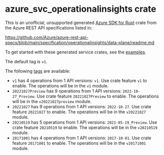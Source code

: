 # azure_svc_operationalinsights crate

This is an unofficial, unsupported generated [Azure SDK for Rust](https://github.com/Azure/azure-sdk-for-rust/tree/legacy) crate from the Azure REST API specifications listed in:

https://github.com/Azure/azure-rest-api-specs/blob/main/specification/operationalinsights/data-plane/readme.md

To get started with these generated service crates, see the [examples](https://github.com/Azure/azure-sdk-for-rust/blob/legacy/services/README.md#examples).

The default tag is `v1`.

The following [tags](https://github.com/Azure/azure-sdk-for-rust/blob/legacy/services/tags.md) are available:

- `v1` has 4 operations from 1 API versions: `v1`. Use crate feature `v1` to enable. The operations will be in the `v1` module.
- `20221027Preview` has 9 operations from 1 API versions: `2022-10-27_Preview`. Use crate feature `20221027Preview` to enable. The operations will be in the `v20221027preview` module.
- `20221027` has 9 operations from 1 API versions: `2022-10-27`. Use crate feature `20221027` to enable. The operations will be in the `v20221027` module.
- `20210519` has 5 operations from 1 API versions: `2021-05-19_Preview`. Use crate feature `20210519` to enable. The operations will be in the `v20210519` module.
- `20171001` has 4 operations from 1 API versions: `2017-10-01`. Use crate feature `20171001` to enable. The operations will be in the `v20171001` module.